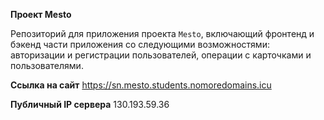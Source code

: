 **Проект Mesto**

Репозиторий для приложения проекта `Mesto`, включающий фронтенд и бэкенд части приложения со следующими возможностями: авторизации и регистрации пользователей, операции с карточками и пользователями.
  
**Ссылка на сайт**
https://sn.mesto.students.nomoredomains.icu

**Публичный IP сервера**
130.193.59.36


